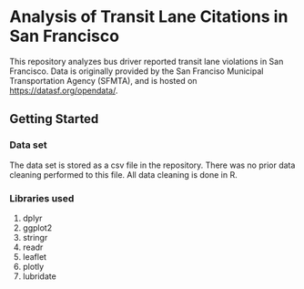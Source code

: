 # Analysis of Transit Lane Citations in San Francisco

This repository analyzes bus driver reported transit lane violations in San Francisco. Data is originally provided by the San Franciso Municipal Transportation Agency (SFMTA), and is hosted on https://datasf.org/opendata/.

## Getting Started

### Data set

The data set is stored as a csv file in the repository. There was no prior data cleaning performed to this file. All data cleaning is done in R.

### Libraries used

1. dplyr
2. ggplot2
3. stringr
4. readr
5. leaflet
6. plotly
7. lubridate


